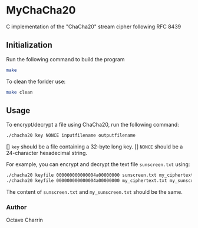 # MyChaCha20
C implementation of the "ChaCha20" stream cipher following RFC 8439

## Initialization

Run the following command to build the program
```bash
make

```
To clean the forlder use:
```bash
make clean
```

## Usage

To encrypt/decrypt a file using ChaCha20, run the following command:

```bash
./chacha20 key NONCE inputfilename outputfilename
```
[] `key` should be a file containing a 32-byte long key.
[] `NONCE` should be a 24-character hexadecimal string.

For example, you can encrypt and decrypt the text file `sunscreen.txt` using:
```bash
./chacha20 keyfile 000000000000004a00000000 sunscreen.txt my_ciphertext.txt # encryption
./chacha20 keyfile 000000000000004a00000000 my_ciphertext.txt my_sunscreen.txt # decryption
```

The content of `sunscreen.txt` and `my_sunscreen.txt` should be the same.

### Author
Octave Charrin
